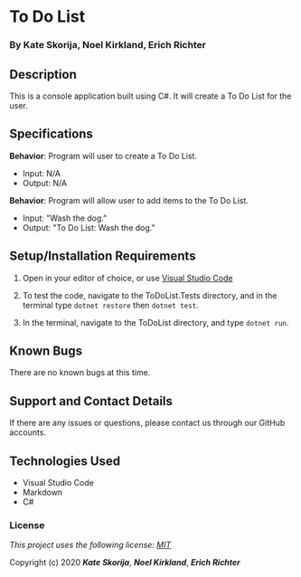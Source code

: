 # To Do List

### By Kate Skorija, Noel Kirkland, Erich Richter

## Description

This is a console application built using C#. It will create a To Do List for the user.

## Specifications

**Behavior**: Program will user to create a To Do List.
  * Input: N/A
  * Output: N/A

**Behavior**: Program will allow user to add items to the To Do List.
  * Input: "Wash the dog."
  * Output: "To Do List: Wash the dog."


## Setup/Installation Requirements

1. Open in your editor of choice, or use [Visual Studio Code](https://code.visualstudio.com/)

2. To test the code, navigate to the ToDoList.Tests directory, and in the terminal type `dotnet restore` then `dotnet test`.

2. In the terminal, navigate to the ToDoList directory, and type `dotnet run`.

## Known Bugs

There are no known bugs at this time.

## Support and Contact Details

If there are any issues or questions, please contact us through our GitHub accounts.

## Technologies Used

*  Visual Studio Code
*  Markdown
*  C#


### License

*This project uses the following license: [MIT](https://opensource.org/licenses/MIT)*

Copyright (c) 2020 **_Kate Skorija_**, **_Noel Kirkland_**, **_Erich Richter_**